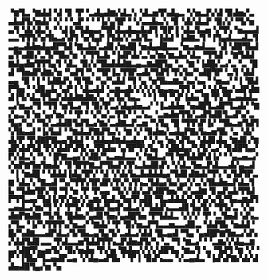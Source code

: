 ▝▆▜▃▝▇▟▟▝▟▝▊▝▛▝▃▟▄▟▆▞▟▃▚▝▟▃▅▜▚▟▄▃▝▞▅▃▛▞▟▝▉▟▅▞▃▃▙▟▜▞▅▟▞▝▞▝▝▃▛▝▝▝▐▞▄▜▛▝▝▞▃▃▙▃▚▝▊▝▟▞▟▃▛▝▉▞▞▝▜▞▅▃▜▝▟▞▟▃▚▝▝▟▐▞▜▟▄▃▞▜▛▟▃▟▄▃▙▟▜▝▊▛▐▝▟▃▜▃▅▝▞▜▚▝▅▃▃▟▃▃▜▜▜▞▅▜▙▃▞▟▜▝▅▜▄▛▐▜▟▞▞▃▙▜▃▝▐▟▟▝▐▟▇▃▜▝▐▜▄▟▃▃▟▃▜▃▄▃▟▟▅▟▄▟▛▜▟▝▇▃▙▞▃▟▊▞▆▟█▝▅▟▄▟█▃▃▝▅▃▅▟▃▃▝▟▝▟▉▜▙▟▄▜▚▟▉▞▃▜▞▜▙▞▅▝▞▜▜▃▙▝▐▟▛▟▞▃▚▞▆▞▆▃▙▞▟▃▝▜▜▟▝▝▇▜▟▟▇▟▄▟▅▜▜▜▄▜▝▟▃▝▉▞▞▜▙▟▟▟▇▃▄▃▆▟█▜▄▝▃▝▆▝▐▟█▞▃▞▃▝▃▝█▟▝▜▅▟▛▟▆▞▅▝▚▟▜▝▚▝▜▛▐▃▜▜▛▃▟▞▜▟▜▝▛▞▙▞▚▟█▜▛▝▃▜▝▟▟▃▄▝▉▝▐▝▐▟▇▟▚▝▊▜▙▝▚▞▚▟▟▝▜▝▄▝▅▜▙▃▆▃▚▃▚▃▝▝▅▃▞▝▐▝▇▟▛▜▅▝▝▟▊▃▙▝▄▛▐▝▟▃▟▟▝▃▆▃▟▞▞▞▞▞▙▃▄▃▜▜▝▃▞▝▟▞▆▃▚▟▛▟▆▟▐▜▞▟▃▜▜▃▛▟▟▟▇▟▇▞▄▝▄▜▄▜▄▃▝▝▐▝▜▝▚▛▐▟▅▝█▝▛▞▜▃▅▟▟▃▃▞▆▃▞▜▝▜▜▝▆▜▃▞▜▝▉▞▛▃▞▟▄▟▅▃▞▝▐▃▟▟▅▝▅▟█▜▃▟▛▜▃▟▞▝▇▞▄▃▜▝▅▝▄▞▅▞▝▝▛▝▝▞▚▞▃▜▜▞▝▃▚▃▝▃▅▟▅▜▜▞▃▟▜▟▉▜▃▟▚▞▃▜▄▞▚▞▝▜▞▃▟▟▉▜▟▜▃▞▆▞▃▟▇▃▛▃▅▝▚▜▄▝█▝▜▜▚▛▐▞▝▜▙▃▅▜▟▜▚▜▙▃▟▝▐▞▙▟▝▝▆▟▃▛▇▟▜▃▚▝▆▝▞▝▉▟▅▞▃▟▄▛▇▞▙▃▅▜▙▝▃▝▟▞▟▞▛▝▛▟▇▛▇▃▄▜▟▟▝▝▟▟▄▟▆▟▃▟▄▞▝▞▃▝▅▞▟▜▃▝▟▟▊▟▄▝▆▟▊▞▆▟▛▟▟▜▟▝▛▞▟▟▛▟▜▞▃▜▜▟▅▝▄▜▛▜▚▜▄▝▝▟█▟▄▞▚▜▞▃▞▝▉▟█▜▄▞▛▞▟▃▚▝▚▝▐▛▇▃▄▞▞▟█▞▚▃▅▟▃▃▚▝▇▟▃▞▜▝▇▜▟▟▛▟▐▞▝▝▄▃▅▃▞▞▅▛▇▜▅▜▅▟▞▝▊▜▛▛▇▃▛▜▙▟▚▜▚▃▙▟▉▟▚▝▞▟▃▜▅▃▛▟▃▃▟▞▄▃▟▝▐▝▆▟█▝▝▟▟▟▐▟▄▜▛▞▝▟▝▞▟▞▙▃▙▟▟▟▄▞▜▟▊▟▇▟▞▜▚▝▄▜▟▜▛▃▆▝▟▃▚▝▇▃▟▝▚▞▜▜▚▜▛▟▛▞▛▞▚▜▚▃▜▟▄▞▙▞▄▞▞▃▚▜▙▟▅▃▛▟▃▜▙▝▜▟▅▜▛▞▜▝▜▝▅▝▛▝▛▃▄▝▜▞▞▟▞▃▛▟▇▜▅▞▚▞▃▟▆▝▊▃▛▃▙▜▜▟▛▜▜▃▄▞▜▟▐▞▛▞▆▞▞▃▆▞▙▟▃▜▅▜▚▟█▝▜▃▟▟▟▞▚▜▚▞▄▜▞▜▄▃▆▟▜▃▅▟▃▞▆▞▜▝▞▝▛▜▞▝█▟▅▜▄▟▚▟▃▞▞▜▟▟▚▃▃▟▊▜▅▜▞▝▜▜▞▃▝▞▅▟▆▛▇▟▇▝▜▞▙▝█▟▆▞▄▟▊▜▅▞▄▟█▜▅▝▛▜▟▟▃▝▞▞▞▝▛▝▃▜▅▟▝▟▚▃▞▜▃▝▐▞▚▜▜▜▚▞▅▃▞▝▇▟▞▝▛▝▉▞▅▃▛▜▃▃▅▃▃▟▊▃▝▟▟▜▙▝▅▟▟▝█▞▚▟▇▃▃▟▛▟▃▞▙▜▙▃▄▜▄▜▞▃▟▃▞▟▟▝█▃▄▟▝▜▄▝▄▟█▛▇▜▅▃▞▟▚▞▟▟▜▟▊▃▃▝▛▟▃▃▅▜▟▟▜▜▚▃▛▟▅▟▜▞▚▝▃▝▜▝▆▃▞▝▝▃▆▞▞▟▄▃▆▃▞▟▇▜▚▃▅▜▞▝▉▞▅▟▅▝▛▞▅▝▇▟▄▞▞▞▞▟█▜▄▝▆▃▜▝▃▝▜▟▜▝▆▝▞▝▛▝▐▜▙▞▜▃▅▟▛▃▄▝▞▟▄▃▟▜▙▝▝▛▐▝▉▟▚▃▃▝▞▃▄▟▃▝▐▟▚▛▇▞▟▞▟▟▅▟▉▜▄▞▆▝▅
